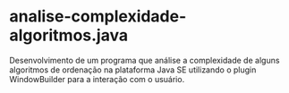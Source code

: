 # analise-complexidade-algoritmos.java
Desenvolvimento de um programa que análise a complexidade de alguns algoritmos de ordenação na plataforma Java SE utilizando o plugin WindowBuilder para a interação com o usuário.
